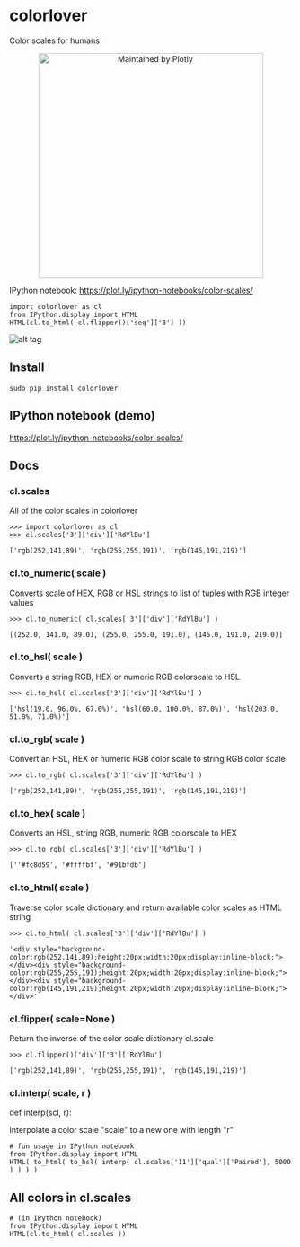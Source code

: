 # colorlover

Color scales for humans

<div align="center">
  <a href="https://dash.plotly.com/project-maintenance">
    <img src="https://dash.plotly.com/assets/images/maintained-by-plotly.png" width="400px" alt="Maintained by Plotly">
  </a>
</div>


IPython notebook: https://plot.ly/ipython-notebooks/color-scales/

```
import colorlover as cl
from IPython.display import HTML
HTML(cl.to_html( cl.flipper()['seq']['3'] ))
```

![alt tag](http://i.imgur.com/XUUYEKy.png)


## Install

```
sudo pip install colorlover
```

## IPython notebook (demo)

https://plot.ly/ipython-notebooks/color-scales/

## Docs

### cl.scales

All of the color scales in colorlover

```
>>> import colorlover as cl
>>> cl.scales['3']['div']['RdYlBu']

['rgb(252,141,89)', 'rgb(255,255,191)', 'rgb(145,191,219)']
```

### cl.to_numeric( scale ) 

Converts scale of HEX, RGB or HSL strings to list of tuples with RGB integer values

```
>>> cl.to_numeric( cl.scales['3']['div']['RdYlBu'] )

[(252.0, 141.0, 89.0), (255.0, 255.0, 191.0), (145.0, 191.0, 219.0)]
```

### cl.to_hsl( scale ) 

Converts a string RGB, HEX or numeric RGB colorscale to HSL

```
>>> cl.to_hsl( cl.scales['3']['div']['RdYlBu'] )

['hsl(19.0, 96.0%, 67.0%)', 'hsl(60.0, 100.0%, 87.0%)', 'hsl(203.0, 51.0%, 71.0%)']
```

### cl.to_rgb( scale )

Convert an HSL, HEX or numeric RGB color scale to string RGB color scale

```
>>> cl.to_rgb( cl.scales['3']['div']['RdYlBu'] )

['rgb(252,141,89)', 'rgb(255,255,191)', 'rgb(145,191,219)']
```

### cl.to_hex( scale )

Converts an HSL, string RGB, numeric RGB colorscale to HEX

```
>>> cl.to_rgb( cl.scales['3']['div']['RdYlBu'] )

[''#fc8d59', '#ffffbf', '#91bfdb']
```

### cl.to_html( scale )

Traverse color scale dictionary and return available color scales as HTML string

```
>>> cl.to_html( cl.scales['3']['div']['RdYlBu'] )

'<div style="background-color:rgb(252,141,89);height:20px;width:20px;display:inline-block;"></div><div style="background-color:rgb(255,255,191);height:20px;width:20px;display:inline-block;"></div><div style="background-color:rgb(145,191,219);height:20px;width:20px;display:inline-block;"></div>'
```

### cl.flipper( scale=None )

Return the inverse of the color scale dictionary cl.scale

```
>>> cl.flipper()['div']['3']['RdYlBu']

['rgb(252,141,89)', 'rgb(255,255,191)', 'rgb(145,191,219)']
```

### cl.interp( scale, r )

def interp(scl, r):

Interpolate a color scale "scale" to a new one with length "r" 

```
# fun usage in IPython notebook
from IPython.display import HTML
HTML( to_html( to_hsl( interp( cl.scales['11']['qual']['Paired'], 5000 ) ) ) )
```

## All colors in cl.scales

```
# (in IPython notebook)
from IPython.display import HTML
HTML(cl.to_html( cl.scales ))
```
